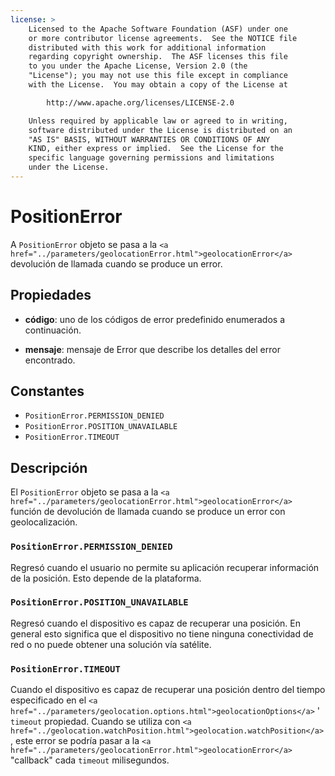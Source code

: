 ```yaml
---
license: >
    Licensed to the Apache Software Foundation (ASF) under one
    or more contributor license agreements.  See the NOTICE file
    distributed with this work for additional information
    regarding copyright ownership.  The ASF licenses this file
    to you under the Apache License, Version 2.0 (the
    "License"); you may not use this file except in compliance
    with the License.  You may obtain a copy of the License at

        http://www.apache.org/licenses/LICENSE-2.0

    Unless required by applicable law or agreed to in writing,
    software distributed under the License is distributed on an
    "AS IS" BASIS, WITHOUT WARRANTIES OR CONDITIONS OF ANY
    KIND, either express or implied.  See the License for the
    specific language governing permissions and limitations
    under the License.
---
```


# PositionError

A `PositionError` objeto se pasa a la `<a href="../parameters/geolocationError.html">geolocationError</a>` devolución de llamada cuando se produce un error.

## Propiedades

*   **código**: uno de los códigos de error predefinido enumerados a continuación.

*   **mensaje**: mensaje de Error que describe los detalles del error encontrado.

## Constantes

*   `PositionError.PERMISSION_DENIED`
*   `PositionError.POSITION_UNAVAILABLE`
*   `PositionError.TIMEOUT`

## Descripción

El `PositionError` objeto se pasa a la `<a href="../parameters/geolocationError.html">geolocationError</a>` función de devolución de llamada cuando se produce un error con geolocalización.

### `PositionError.PERMISSION_DENIED`

Regresó cuando el usuario no permite su aplicación recuperar información de la posición. Esto depende de la plataforma.

### `PositionError.POSITION_UNAVAILABLE`

Regresó cuando el dispositivo es capaz de recuperar una posición. En general esto significa que el dispositivo no tiene ninguna conectividad de red o no puede obtener una solución vía satélite.

### `PositionError.TIMEOUT`

Cuando el dispositivo es capaz de recuperar una posición dentro del tiempo especificado en el `<a href="../parameters/geolocation.options.html">geolocationOptions</a>` ' `timeout` propiedad. Cuando se utiliza con `<a href="../geolocation.watchPosition.html">geolocation.watchPosition</a>` , este error se podría pasar a la `<a href="../parameters/geolocationError.html">geolocationError</a>` "callback" cada `timeout` milisegundos.